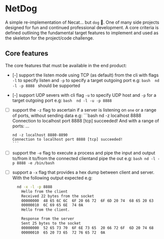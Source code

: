# NetDog
A simple re-implementation of Necat... but `dog` 🐶. One of many side projects designed for fun and continued professional development. A core criteria  is defined outlining the fundamental target features to implement and used as the skeleton for the project/code challenge.

## Core features
The core features that must be available in the end product:

- [-] support the listen mode using TCP (as default) from the cli with flags `-l` to specify listen and `-p` to specify a target outgoing port e.g:
      ```bash 
      nd -l -p 8888
      ```
      should be supported

- [-] support UDP severs with cli flag `-u` to specify UDP host and `-p` for a target outgoing port e.g:
      ```bash 
      nd -l -u -p 8888
      ```

- [ ] support the `-z` flag to ascertain if a server is listening on `one` or a range of ports, without sending data e.g:
      ```bash
      nd -z localhost 8888
      Connection to localhost port 8888 [tcp] succeeded!
      And with a range of ports: ...

      nd -z localhost 8880-8890
      Connection to localhost port 8888 [tcp] succeeded!
      ```

- [ ] support the `-e` flag to execute a process and pipe the input and output to/from it to/from the connected clientand pipe the out e.g:
      ```bash
      nd -l -p 8888 -e /bin/bash
      ```

- [ ] support a `-x` flag that provides a hex dump between client and server. With the following output expected e.g:
    ```bash
      nd -x -l -p 8888
        Hello from the client
        Received 22 bytes from the socket
        00000000  48 65 6C 6C  6F 20 66 72  6F 6D 20 74  68 65 20 63  
        00000010  6C 69 65 6E  74 0A
        Hello from the client. 

        Response from the server
        Sent 25 bytes to the socket
        00000000  52 65 73 70  6F 6E 73 65  20 66 72 6F  6D 20 74 68  
        00000010  65 20 73 65  72 76 65 72  0A 
    ```

